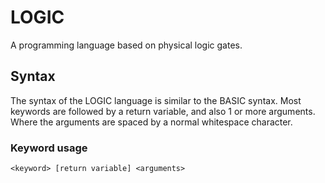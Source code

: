 # LOGIC
A programming language based on physical logic gates.

## Syntax

The syntax of the LOGIC language is similar to the BASIC syntax. Most keywords are followed by a return variable, and also 1 or more arguments. Where the arguments are spaced by a normal whitespace character.

### Keyword usage
`` <keyword> [return variable] <arguments> ``